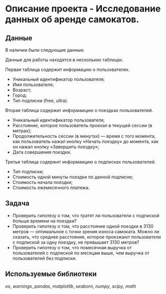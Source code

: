 # Oписание проекта - Исследование данных об аренде самокатов.

## Данные

В наличии были следующие данные:

Данные для работы находятся в нескольких таблицах.

Первая таблица  содержит информацию о пользователях.

- Уникальный идентификатор пользователя;
- Имя пользователя;
- Возраст;
- Город;
- Тип подписки (free, ultra).

Вторая таблица содержит информаицию о поездках пользователей.

- Уникальный идентификатор пользователя;
- Расстояние, которое пользователь проехал в текущей сессии (в метрах);
- Продолжительность сессии (в минутах) — время с того момента, как пользователь нажал кнопку «Начать поездку» до момента, как он нажал кнопку «Завершить поездку»;
- Дата совершения поездки.

Третья таблица содержит информаицию о подписках пользователей.

- Тип подписки;
- Стоимость одной минуты поездки по данной подписке;
- Стоимость начала поездки;
- Стоимость ежемесячного платежа.

## Задача

- Проверить гипотезу о том, что тратят ли пользователи с подпиской больше времени на поездки?
- Проверить гипотезу о том, что расстояние одной поездки в 3130 метров — оптимальное с точки зрения износа самоката. Можно ли сказать, что среднее расстояние, которое проезжают пользователи с подпиской за одну поездку, не превышает 3130 метров?
- Проверить гипотезу о том, что помесячная выручка от пользователей с подпиской по месяцам выше, чем выручка от пользователей без подписки.

## Используемые библиотеки
*os*, *warnings*, *pandas*, *matplotlib*, *seaborn*, *numpy*, *scipy*, *math*
